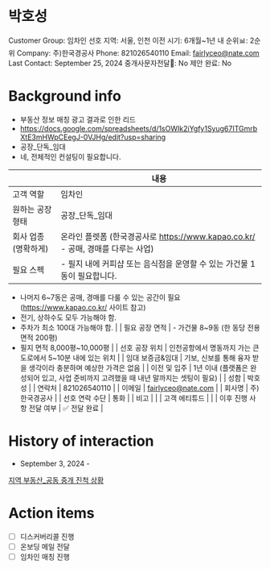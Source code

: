 # 박호성

Customer Group: 임차인
선호 지역: 서울, 인천
이전 시기: 6개월~1년 내
순위📊: 2순위
Company: 주)한국경공사
Phone: 821026540110
Email: fairlyceo@nate.com
Last Contact: September 25, 2024
중개사문자전달📩: No
제안 완료: No

# Background info

- 부동산 정보 매칭 광고 결과로 인한 리드
- https://docs.google.com/spreadsheets/d/1sOWIk2iYgfy1Syug67ITGmrbXtE3mHWpCEegJ-0VJHg/edit?usp=sharing
- 공장_단독_임대
- 네, 전체적인 컨설팅이 필요합니다.

|  | 내용 |
| --- | --- |
| 고객 역할 | 임차인 |
| 원하는 공장 형태 | 공장_단독_임대 |
| 회사 업종(명확하게) | 온라인 플렛폼 (한국경공사로 https://www.kapao.co.kr/ -  공매, 경매를 다루는 사업) |
| 필요 스펙 | - 필지 내에 커피샵 또는 음식점을 운영할 수 있는 가건물 1동이 필요합니다.
- 나머지 6~7동은 공매, 경매를 다룰 수 있는 공간이 필요 (https://www.kapao.co.kr/ 사이트 참고) 
- 전기, 상하수도 모두 가능해야 함.
- 주차가 최소 100대 가능해야 함.  |
| 필요 공장 면적 | - 가건물 8~9동 (한 동당 전용면적 200평)
- 필지 면적 8,000평~10,000평  |
| 선호 공장 위치 | 인천공항에서 명동까지 가는 큰 도로에서 5~10분 내에 있는 위치 |
| 임대 보증금&임대 | 기보, 신보를 통해 융자 받을 생각이라 충분하며 예상한 가격은 없음  |
| 이전 및 입주 | 1년 이내 (플랫폼은 완성되어 있고, 사업 준비까지 고려했을 때 내년 말까지는 셋팅이 필요)  |
| 성함 | 박호성 |
| 연락처 | 821026540110 |
| 이메일 | [fairlyceo@nate.com](mailto:fairlyceo@nate.com) |
| 회사명 | 주)한국경공사 |
| 선호 연락 수단 | 통화 |
| 비고 |  |
| 고객 에티튜드 |  |
| 이후 진행 사항 전달 여부 | ✅ 전달 완료 |

# History of interaction

- September 3, 2024 -

[지역 부동산_공동 중개 진척 상황](%E1%84%8C%E1%85%B5%E1%84%8B%E1%85%A7%E1%86%A8%20%E1%84%87%E1%85%AE%E1%84%83%E1%85%A9%E1%86%BC%E1%84%89%E1%85%A1%E1%86%AB_%E1%84%80%E1%85%A9%E1%86%BC%E1%84%83%E1%85%A9%E1%86%BC%20%E1%84%8C%E1%85%AE%E1%86%BC%E1%84%80%E1%85%A2%20%E1%84%8C%E1%85%B5%E1%86%AB%E1%84%8E%E1%85%A5%E1%86%A8%20%E1%84%89%E1%85%A1%E1%86%BC%E1%84%92%E1%85%AA%E1%86%BC%20fffe98ce7f7181d3be46cd0cd979b2ce.csv)

# Action items

- [ ]  디스커버리콜 진행
- [ ]  온보딩 메일 전달
- [ ]  임차인 매칭 진행